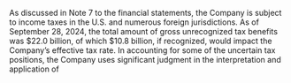As discussed in Note 7 to the financial statements, the Company is subject to income taxes
in the U.S. and numerous foreign jurisdictions. As of September 28, 2024, the total amount
of  gross  unrecognized  tax  benefits  was $22.0  billion,  of  which  $10.8  billion,  if  recognized,
would impact the Company’s effective tax rate. In accounting for some of the uncertain tax
positions,  the  Company  uses  significant  judgment  in  the  interpretation  and  application  of